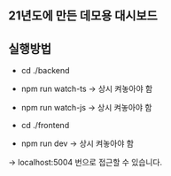 ## 21년도에 만든 데모용 대시보드

## 실행방법
- cd ./backend
- npm run watch-ts -> 상시 켜놓아야 함
- npm run watch-js -> 상시 켜놓아야 함

- cd ./frontend
- npm run dev -> 상시 켜놓아야 함

-> localhost:5004 번으로 접근할 수 있습니다.
